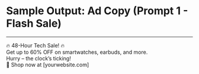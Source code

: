 # Sample Output: Ad Copy (Prompt 1 - Flash Sale)

---

🔥 48-Hour Tech Sale! 🔥  
Get up to 60% OFF on smartwatches, earbuds, and more.  
Hurry – the clock’s ticking!  
🛒 Shop now at [yourwebsite.com]


